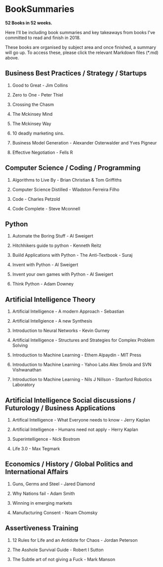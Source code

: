 # BookSummaries

**52 Books in 52 weeks.**

Here I'll be including book summaries and key takeaways from books I've committed to read and finish in 2018. 

These books are organised by subject area and once finished, a summary will go up. To access these, please click the relevant Markdown files (*.md) above.

## Business Best Practices / Strategy / Startups

1. Good to Great - Jim Collins

2. Zero to One - Peter Thiel

3. Crossing the Chasm

4. The Mckinsey Mind

5. The Mckinsey Way

6. 10 deadly marketing sins. 

7. Business Model Generation - Alexander Osterwalder and Yves Pigneur

8. Effective Negotiation - Fells R


## Computer Science / Coding / Programming

1. Algorithms to Live By - Brian Christian & Tom Griffiths

2. Computer Science Distilled - Wladston Ferreira Filho

3. Code - Charles Petzold

4. Code Complete - Steve Mconnell


## Python 

1. Automate the Boring Stuff - Al Sweigert

2. Hitchhikers guide to python - Kenneth Reitz

3. Buiild Applications with Python - The Anti-Textbook - Suraj

4. Invent with Python - Al Sweigert

5. Invent your own games with Python - Al Sweigert

6. Think Python - Adam Downey

## Artificial Intelligence Theory

1. Artificial Intelligence - A modern Approach - Sebastian 

2. Artificial Intellgience - A new Synthesis

3. Introduction to Neural Networks - Kevin Gurney

4. Artificial Intelligence - Structures and Strategies for Complex Problem Solving

5. Introduction to Machine Learning - Ethem Alpaydin - MIT Press

6. Introduction to Machine Learning - Yahoo Labs Alex Smola and SVN Vishwanathan

7. Introduction to Machine Learning - Nils J Nillson - Stanford Robotics Laboratory

## Artificial Intelligence Social discussions / Futurology / Business Applications

1. Artifical Intelligence - What Everyone needs to know - Jerry Kaplan

2. Artificial Intelligence - Humans need not apply - Herry Kaplan

3. Superintelligence - Nick Bostrom

4. Life 3.0 - Max Tegmark

## Economics / History / Global Politics and International Affairs

1. Guns, Germs and Steel - Jared Diamond

2. Why Nations fail - Adam Smith

3. Winning in emerging markets

4. Manufacturing Consent - Noam Chomsky

## Assertiveness Training

1. 12 Rules for Life and an Antidote for Chaos - Jordan Peterson

2. The Asshole Survival Guide - Robert I Sutton

3. The Subtle art of not giving a Fuck - Mark Manson

